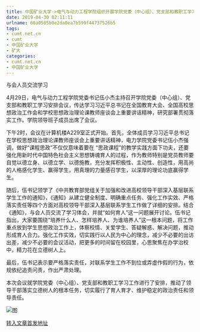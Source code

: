 ```yaml
---
title: 中国矿业大学->电气与动力工程学院组织开展学院党委（中心组）、党支部和教职工学习安排会议 | cumt.net.cn
date: 2019-04-30 02:11:11
urlname: 60a0505b0e2da0ea7b599f44737526b5
tags: 
- cumt.net.cn
- cumt
- 中国矿业大学
- 矿大
categories:
- cumt.net.cn
- 中国矿业大学
---
```


与会人员交流学习

4月29日，电气与动力工程学院党委书记伍小杰主持召开学院党委（中心组）、党支部和教职工学习安排会议，传达学习习近平总书记在全国教育大会、全国高校思想政治工作会和学校思想政治理论课教师座谈会上重要讲话精神，研究部署贯彻落实工作。学院领导班子成员出席了会议。

下午2时，会议在计算机楼A229室正式开始。首先，全体成员学习习近平总书记在学校思想政治理论课教师座谈会上重要讲话精神，电力学院党委书记伍小杰强调，做好“课程思政”不仅仅意味着要在 “思政课程”的教学实践方面下功夫，还要强化用新时代中国特色社会主义思想铸魂育人的过程，作为教师特别是党员教师要自觉以德立身、以德立学、以德施教，充分发挥积极性、主动性、创造性，用高尚的人格感化学生、赢得学生，用真理的力量感召学生，以深厚的理论功底赢得学生。

随后，伍书记领学了《中共教育部党组关于加强和改进高校领导干部深入基层联系学生工作的通知》，《通知》从建立健全制度、明确重点任务、强化工作实效、严格落实责任等四个方面对高校领导干部深入基层联系学生工作做了详细的安排。结合《通知》，与会人员交流了学习体会，并就“如何育人”这一问题展开讨论。伍书记指出，大家要围绕“培养什么人、怎样培养人、为谁培养人”这一根本问题，将工作重点放到学生思想政治工作上，体察校情、关爱学生、答疑解惑、解决问题，推动形成育人合力。强化工作实效，切实践行以人民为中心的理念，减少不必要的出访出差，减少不必要的会议活动，把更多的时间留在校园里，心思聚焦在办学治校中，精力花在立德树人上。

最后，伍书记表示要严格落实责任，对联系学生工作不到位或弄虚作假的行为，依规依纪追责问责，作出严肃处理。

本次会议就学院党委（中心组）、党支部和教职工学习工作进行了安排，推动了领导干部落实立德树人的根本任务，切实履行了育人育才、维护稳定的政治责任和领导责任。

![图](http://xwzx.cumt.edu.cn/_upload/article/images/fb/fe/0f8b9db54639b2c76a5946436ed9/618c791e-655b-42ba-ad7b-2b0c29902429.jpg)

[转入文章首发地址](http://xwzx.cumt.edu.cn/f9/9f/c523a522655/page.htm)